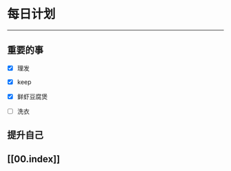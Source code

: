 
# 每日计划
---
## 重要的事

- [x]  理发
- [x]  keep
- [x]  鲜虾豆腐煲
- [ ] 洗衣



## 提升自己

  



## [[00.index]]










